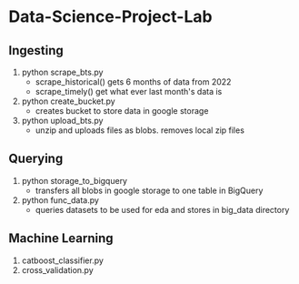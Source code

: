 # Data-Science-Project-Lab

## Ingesting
1. python scrape_bts.py
    * scrape_historical() gets 6 months of data from 2022
    * scrape_timely() get what ever last month's data is
2. python create_bucket.py
    * creates bucket to store data in google storage
3. python upload_bts.py
    * unzip and uploads files as blobs. removes local zip files

## Querying
1. python storage_to_bigquery
    * transfers all blobs in google storage to one table in BigQuery
3. python func_data.py
    * queries datasets to be used for eda and stores in big_data directory

## Machine Learning
1. catboost_classifier.py
2. cross_validation.py

